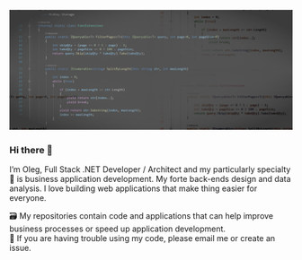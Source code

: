 <p align="center">
  <img src="./.github/codes.png" />
</p>

### Hi there 👋

<!--
**olegbruev/olegbruev** is a ✨ _special_ ✨ repository because its `README.md` (this file) appears on your GitHub profile.

Here are some ideas to get you started:

- 🔭 I’m currently working on ...
- 🌱 I’m currently learning ...
- 👯 I’m looking to collaborate on ...
- 🤔 I’m looking for help with ...
- 💬 Ask me about ...
- 📫 How to reach me: ...
- 😄 Pronouns: ...
- ⚡ Fun fact: ...
-->

I’m Oleg, Full Stack .NET Developer / Architect and my particularly specialty 💼 is business application development. My forte back-ends design and data analysis. I love building web applications that make thing easier for everyone.

🗃️ My repositories contain code and applications that can help improve business processes or speed up application development. 
<br />
💬 If you are having trouble using my code, please email me or create an issue.
<br />

